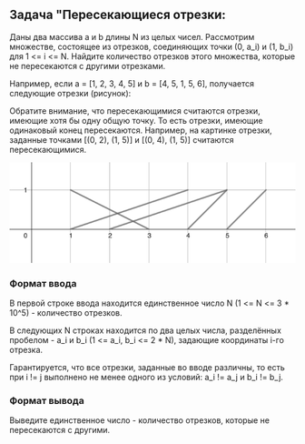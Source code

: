 ## Задача "Пересекающиеся отрезки:

Даны два массива a и b длины N из целых чисел. Рассмотрим множестве, состоящее из отрезков, соединяющих точки (0, a_i) и (1, b_i) для 1 <= i <= N. Найдите количество отрезков этого множества, которые не пересекаются с другими отрезками.

Например, если a = [1, 2, 3, 4, 5] и b = [4, 5, 1, 5, 6], получается следующие отрезки (рисунок):

Обратите внимание, что пересекающимися считаются отрезки, имеющие хотя бы одну общую точку. То есть отрезки, имеющие одинаковый конец пересекаются. Например, на картинке отрезки, заданные точками [(0, 2), (1, 5)] и [(0, 4), (1, 5)] считаются пересекающимися.

![Иллюстрация к проекту](https://github.com/GiBBS-Matvey/Source-cpp/raw/master/Intersecting_segments/segments.png)



### Формат ввода
В первой строке ввода находится единственное число N (1 <= N <= 3 * 10^5) - количество отрезков.

В следующих N строках находится по два целых числа, разделённых пробелом - a_i и b_i (1 <= a_i, b_i <= 2 * N), задающие координаты i-го отрезка. 

Гарантируется, что все отрезки, заданные во вводе различны, то есть при i != j выполнено не менее одного из  условий: a_i != a_j и b_i != b_j.


### Формат вывода
Выведите единственное число - количество отрезков, которые не пересекаются с другими.
